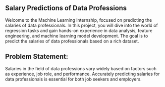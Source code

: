 ## Salary Predictions of Data Professions
Welcome to the Machine Learning Internship, focused on predicting the salaries of data professionals. In
this project, you will dive into the world of regression tasks and gain hands-on experience in data
analysis, feature engineering, and machine learning model development. The goal is to predict the
salaries of data professionals based on a rich dataset.

## Problem Statement:
Salaries in the field of data professions vary widely based on factors such as experience, job role, and
performance. Accurately predicting salaries for data professionals is essential for both job seekers and
employers.
